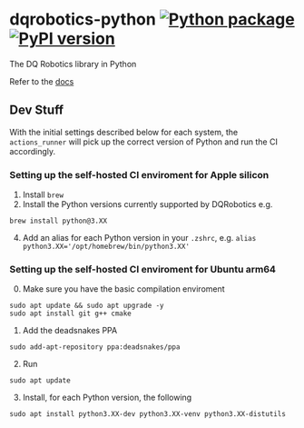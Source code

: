 # dqrobotics-python  [![Python package](https://github.com/dqrobotics/python/actions/workflows/python_package.yml/badge.svg)](https://github.com/dqrobotics/python/actions/workflows/python_package.yml) [![PyPI version](https://badge.fury.io/py/dqrobotics.svg)](https://badge.fury.io/py/dqrobotics) 
The DQ Robotics library in Python

Refer to the [docs](https://dqroboticsgithubio.readthedocs.io/en/latest/installation/python.html)


## Dev Stuff

With the initial settings described below for each system, the `actions_runner` will pick up the correct version of Python and run the CI accordingly. 

### Setting up the self-hosted CI enviroment for Apple silicon

1. Install `brew`
2. Install the Python versions currently supported by DQRobotics e.g. 
```
brew install python@3.XX
```
4. Add an alias for each Python version in your `.zshrc`, e.g. `alias python3.XX='/opt/homebrew/bin/python3.XX'`


### Setting up the self-hosted CI enviroment for Ubuntu arm64

0. Make sure you have the basic compilation enviroment
```
sudo apt update && sudo apt upgrade -y
sudo apt install git g++ cmake
```

1. Add the deadsnakes PPA
```
sudo add-apt-repository ppa:deadsnakes/ppa
```
2. Run 
```
sudo apt update
```
3. Install, for each Python version, the following 
```
sudo apt install python3.XX-dev python3.XX-venv python3.XX-distutils
```

